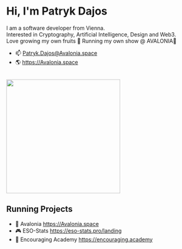 # Hi, I'm Patryk Dajos
I am a software developer from Vienna.<br/>
Interested in Cryptography, Artificial Intelligence, Design and Web3.<br/>
Love growing my own fruits 🍊 Running my own show @ AVALONIA🔺<br/>

- 📫 Patryk.Dajos@Avalonia.space
- 🌎 https://Avalonia.space
<br/>
<img src="https://i.imgur.com/Dlxh5g2.png" width="300" /><br/>

## Running Projects
- 🔺 Avalonia https://Avalonia.space
- 🎮 ESO-Stats https://eso-stats.pro/landing
- 💛 Encouraging Academy https://encouraging.academy
